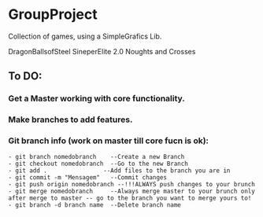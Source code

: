 # GroupProject

Collection of games, using a SimpleGrafics Lib.

DragonBallsofSteel
SineperElite 2.0
Noughts and Crosses

## To DO:

### Get a Master working with core functionality.

### Make branches to add features.

### Git branch info (work on master till core fucn is ok):
	- git branch nomedobranch    --Create a new Branch
	- git checkout nomedobranch  --Go to the new Branch
	- git add .				   --Add files to the branch you are in 
	- git commit -m "Mensagem"   --Commit changes
	- git push origin nomedobranch --!!!ALWAYS push changes to your brunch 
	- git merge nomedobranch     --Always merge master to your brunch only after merge to master -- go to the branch you want to merge yours to!
	- git branch -d branch name  --Delete branch name
